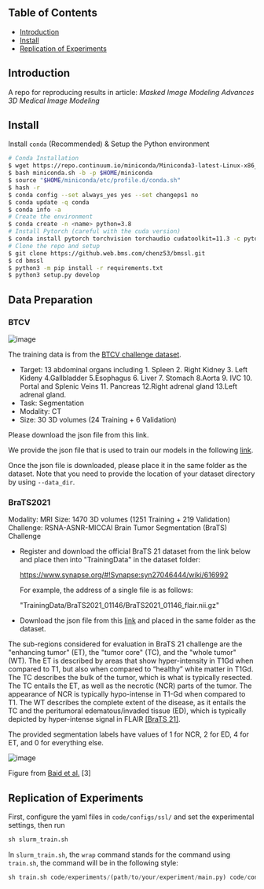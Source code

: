 ## Table of Contents
- [Introduction](#introduction)
- [Install](#install)
- [Replication of Experiments](#replication)

## Introduction
A repo for reproducing results in article: *Masked Image Modeling Advances 3D Medical Image Modeling*

## Install
Install `conda` (Recommended) & Setup the Python environment
```bash
# Conda Installation
$ wget https://repo.continuum.io/miniconda/Miniconda3-latest-Linux-x86_64.sh -O miniconda.sh
$ bash miniconda.sh -b -p $HOME/miniconda
$ source "$HOME/miniconda/etc/profile.d/conda.sh"
$ hash -r
$ conda config --set always_yes yes --set changeps1 no
$ conda update -q conda
$ conda info -a
# Create the environment
$ conda create -n <name> python=3.8
# Install Pytorch (careful with the cuda version)
$ conda install pytorch torchvision torchaudio cudatoolkit=11.3 -c pytorch
# Clone the repo and setup
$ git clone https://github.web.bms.com/chenz53/bmssl.git
$ cd bmssl
$ python3 -m pip install -r requirements.txt
$ python3 setup.py develop
```

## Data Preparation

### BTCV
![image](https://lh3.googleusercontent.com/pw/AM-JKLX0svvlMdcrchGAgiWWNkg40lgXYjSHsAAuRc5Frakmz2pWzSzf87JQCRgYpqFR0qAjJWPzMQLc_mmvzNjfF9QWl_1OHZ8j4c9qrbR6zQaDJWaCLArRFh0uPvk97qAa11HtYbD6HpJ-wwTCUsaPcYvM=w1724-h522-no?authuser=0)

The training data is from the [BTCV challenge dataset](https://www.synapse.org/#!Synapse:syn3193805/wiki/217752).

- Target: 13 abdominal organs including 1. Spleen 2. Right Kidney 3. Left Kideny 4.Gallbladder 5.Esophagus 6. Liver 7. Stomach 8.Aorta 9. IVC 10. Portal and Splenic Veins 11. Pancreas 12.Right adrenal gland 13.Left adrenal gland.
- Task: Segmentation
- Modality: CT
- Size: 30 3D volumes (24 Training + 6 Validation)

Please download the json file from this link.

We provide the json file that is used to train our models in the following <a href="https://drive.google.com/file/d/1t4fIQQkONv7ArTSZe4Nucwkk1KfdUDvW/view?usp=sharing"> link</a>.

Once the json file is downloaded, please place it in the same folder as the dataset. Note that you need to provide the location of your dataset directory by using ```--data_dir```.

### BraTS2021
Modality: MRI
Size: 1470 3D volumes (1251 Training + 219 Validation)
Challenge: RSNA-ASNR-MICCAI Brain Tumor Segmentation (BraTS) Challenge

- Register and download the official BraTS 21 dataset from the link below and place then into "TrainingData" in the dataset folder:

  https://www.synapse.org/#!Synapse:syn27046444/wiki/616992

  For example, the address of a single file is as follows:

  "TrainingData/BraTS2021_01146/BraTS2021_01146_flair.nii.gz"


- Download the json file from this [link](https://drive.google.com/file/d/1i-BXYe-wZ8R9Vp3GXoajGyqaJ65Jybg1/view?usp=sharing) and placed in the same folder as the dataset.


The sub-regions considered for evaluation in BraTS 21 challenge are the "enhancing tumor" (ET), the "tumor core" (TC), and the "whole tumor" (WT). The ET is described by areas that show hyper-intensity in T1Gd when compared to T1, but also when compared to “healthy” white matter in T1Gd. The TC describes the bulk of the tumor, which is what is typically resected. The TC entails the ET, as well as the necrotic (NCR) parts of the tumor. The appearance of NCR is typically hypo-intense in T1-Gd when compared to T1. The WT describes the complete extent of the disease, as it entails the TC and the peritumoral edematous/invaded tissue (ED), which is typically depicted by hyper-intense signal in FLAIR [[BraTS 21]](http://braintumorsegmentation.org/).

The provided segmentation labels have values of 1 for NCR, 2 for ED, 4 for ET, and 0 for everything else.

![image](./assets/fig_brats21.png)

Figure from [Baid et al.](https://arxiv.org/pdf/2107.02314v1.pdf) [3]


## Replication of Experiments
First, configure the yaml files in `code/configs/ssl/` and set the experimental settings, then run
```Python
sh slurm_train.sh
```

In `slurm_train.sh`, the `wrap` command stands for the command using `train.sh`, the command will be in the following style:
```Python
sh train.sh code/experiments/(path/to/your/experiment/main.py) code/configs/(path/to/your/experiment/config)
```